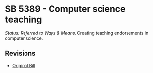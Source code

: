 # SB 5389 - Computer science teaching
*Status: Referred to Ways & Means.*
Creating teaching endorsements in computer science. 

## Revisions
* [Original Bill](1/)
